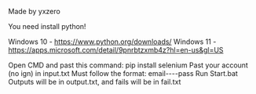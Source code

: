 Made by yxzero

You need install python!

Windows 10 - https://www.python.org/downloads/
Windows 11 - https://apps.microsoft.com/detail/9pnrbtzxmb4z?hl=en-us&gl=US

Open CMD and past this command: pip install selenium
Past your account (no ign) in input.txt
Must follow the format: email----pass
Run Start.bat
Outputs will be in output.txt, and fails will be in fail.txt

